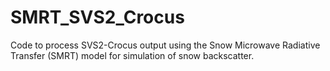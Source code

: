 # SMRT_SVS2_Crocus
Code to process SVS2-Crocus output using the Snow Microwave Radiative Transfer (SMRT) model for simulation of snow backscatter.
